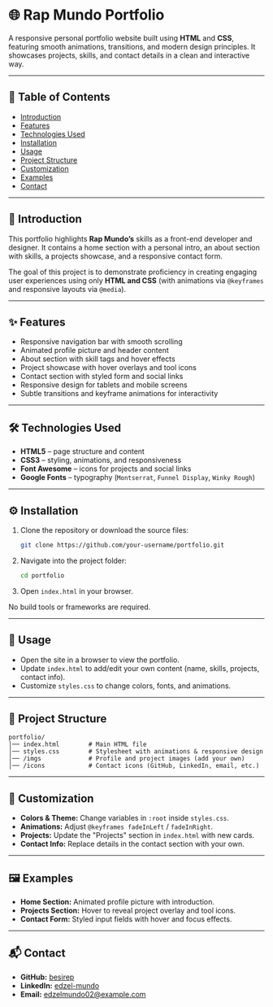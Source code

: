 # 🌐 Rap Mundo Portfolio  

A responsive personal portfolio website built using **HTML** and **CSS**, featuring smooth animations, transitions, and modern design principles. It showcases projects, skills, and contact details in a clean and interactive way.  

---

## 📑 Table of Contents  
- [Introduction](#introduction)  
- [Features](#features)  
- [Technologies Used](#technologies-used)  
- [Installation](#installation)  
- [Usage](#usage)  
- [Project Structure](#project-structure)  
- [Customization](#customization)  
- [Examples](#examples)  
- [Contact](#contact)  

---

## 📖 Introduction  
This portfolio highlights **Rap Mundo’s** skills as a front-end developer and designer. It contains a home section with a personal intro, an about section with skills, a projects showcase, and a responsive contact form.  

The goal of this project is to demonstrate proficiency in creating engaging user experiences using only **HTML and CSS** (with animations via `@keyframes` and responsive layouts via `@media`).  

---

## ✨ Features  
- Responsive navigation bar with smooth scrolling  
- Animated profile picture and header content  
- About section with skill tags and hover effects  
- Project showcase with hover overlays and tool icons  
- Contact section with styled form and social links  
- Responsive design for tablets and mobile screens  
- Subtle transitions and keyframe animations for interactivity  

---

## 🛠 Technologies Used  
- **HTML5** – page structure and content  
- **CSS3** – styling, animations, and responsiveness  
- **Font Awesome** – icons for projects and social links  
- **Google Fonts** – typography (`Montserrat`, `Funnel Display`, `Winky Rough`)  

---

## ⚙️ Installation  
1. Clone the repository or download the source files:  
   ```bash
   git clone https://github.com/your-username/portfolio.git
   ```  

2. Navigate into the project folder:  
   ```bash
   cd portfolio
   ```  

3. Open `index.html` in your browser.  

No build tools or frameworks are required.  

---

## 🚀 Usage  
- Open the site in a browser to view the portfolio.  
- Update `index.html` to add/edit your own content (name, skills, projects, contact info).  
- Customize `styles.css` to change colors, fonts, and animations.  

---

## 📂 Project Structure  
```
portfolio/
│── index.html        # Main HTML file
│── styles.css        # Stylesheet with animations & responsive design
│── /imgs             # Profile and project images (add your own)
│── /icons            # Contact icons (GitHub, LinkedIn, email, etc.)
```

---

## 🎨 Customization  
- **Colors & Theme:** Change variables in `:root` inside `styles.css`.  
- **Animations:** Adjust `@keyframes fadeInLeft` / `fadeInRight`.  
- **Projects:** Update the "Projects" section in `index.html` with new cards.  
- **Contact Info:** Replace details in the contact section with your own.  

---

## 🖼 Examples  
- **Home Section:** Animated profile picture with introduction.  
- **Projects Section:** Hover to reveal project overlay and tool icons.  
- **Contact Form:** Styled input fields with hover and focus effects.  

---

## 📬 Contact  
- **GitHub:** [besirep](https://github.com/besirep)  
- **LinkedIn:** [edzel-mundo](https://www.linkedin.com/in/edzel-mundo/)  
- **Email:** edzelmundo02@example.com  
